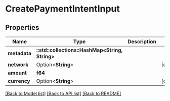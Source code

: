 # CreatePaymentIntentInput

## Properties

Name | Type | Description | Notes
------------ | ------------- | ------------- | -------------
**metadata** | **::std::collections::HashMap<String, String>** |  | 
**network** | Option<**String**> |  | [optional]
**amount** | **f64** |  | 
**currency** | Option<**String**> |  | [optional]

[[Back to Model list]](../README.md#documentation-for-models) [[Back to API list]](../README.md#documentation-for-api-endpoints) [[Back to README]](../README.md)


